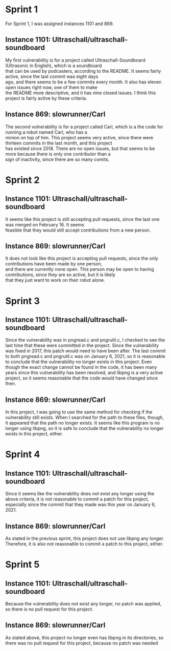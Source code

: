 # Sprint 1
For Sprint 1, I was assigned instances 1101 and 869.  

## Instance 1101:   Ultraschall/ultraschall-soundboard    
My first vulnerability is for a project called Ultraschall-Soundboard (Ultrasonic in English), which is a soundboard   
that can be used by podcasters, according to the README. It seems fairly active, since the last commit was eight days   
ago, and there seems to be a few commits every month. It also has eleven open issues right now, one of them to make   
the README more descriptive, and it has nine closed issues. I think this project is fairly active by these criteria.
  
## Instance 869:   slowrunner/Carl   
The second vulnerability is for a project called Carl, which is a the code for running a robot named Carl, who has a   
minion on top of him. This project seems very active, since there were thirteen commits in the last month, and this project   
has existed since 2018. There are no open issues, but that seems to be more because there is only one contributor than a   
sign of inactivity, since there are so many comits.
   
# Sprint 2   

## Instance 1101:   Ultraschall/ultraschall-soundboard   
It seems like this project is still accepting pull requests, since the last one was merged on February 16. It seems   
feasible that they would still accept contributions from a new person.

## Instance 869:   slowrunner/Carl   
It does not look like this project is accepting pull requests, since the only contributions have been made by one person,   
and there are currently none open. This person may be open to having contributions, since they are so active, but it is likely   
that they just want to work on their robot alone. 

# Sprint 3

## Instance 1101:   Ultraschall/ultraschall-soundboard 
Since the vulnerability was in pngread.c and pngrutil.c, I checked to see the last time that these were committed in the project. Since the vulnerability was fixed in 2017, this patch would need to have been after. The last commit to both pngread.c and pngrutil.c was on January 6, 2021, so it is reasonable to conclude that the vulnerability no longer exists in this project. Even though the exact change cannot be found in the code, it has been many years since this vulnerability has been resolved, and libpng is a very active project, so it seems reasonable that the code would have changed since then.

## Instance 869:   slowrunner/Carl  
In this project, I was going to use the same method for checking if the vulnerability still exists. When I searched for the path to these files, though, it appeared that the path no longer exists. It seems like this program is no longer using libpng, so it is safe to conclude that the vulnerability no longer exists in this project, either.

# Sprint 4

## Instance 1101:   Ultraschall/ultraschall-soundboard
Since it seems like the vulnerability does not exist any longer using the above criteria, it is not reasonable to commit a patch for this project, especially since the commit that they made was this year on January 6, 2021.

## Instance 869:   slowrunner/Carl 
As stated in the previous sprint, this project does not use libpng any longer. Therefore, it is also not reasonable to commit a patch to this project, either.

# Sprint 5

## Instance 1101:   Ultraschall/ultraschall-soundboard
Because the vulnerability does not exist any longer, no patch was applied, so there is no pull request for this project.

## Instance 869:   slowrunner/Carl 
As stated above, this project no longer even has libpng in its directories, so there was no pull request for this project, because no patch was needed
